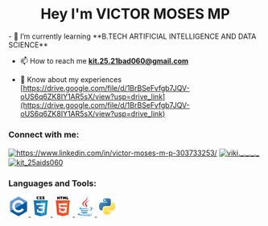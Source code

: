 <h1 align="center">Hey I'm VICTOR MOSES MP</h1>
- 🌱 I’m currently learning **B.TECH ARTIFICIAL INTELLIGENCE AND DATA SCIENCE**

- 📫 How to reach me **kit.25.21bad060@gmail.com**

- 📄 Know about my experiences [https://drive.google.com/file/d/1BrBSeFvfgb7JQV-oUS6q6ZK8IY1AR5sX/view?usp=drive_link](https://drive.google.com/file/d/1BrBSeFvfgb7JQV-oUS6q6ZK8IY1AR5sX/view?usp=drive_link)

<h3 align="left">Connect with me:</h3>
<p align="left">
<a href="https://linkedin.com/in/https://www.linkedin.com/in/victor-moses-m-p-303733253/" target="blank"><img align="center" src="https://raw.githubusercontent.com/rahuldkjain/github-profile-readme-generator/master/src/images/icons/Social/linked-in-alt.svg" alt="https://www.linkedin.com/in/victor-moses-m-p-303733253/" height="30" width="40" /></a>
<a href="https://instagram.com/viki._._._._" target="blank"><img align="center" src="https://raw.githubusercontent.com/rahuldkjain/github-profile-readme-generator/master/src/images/icons/Social/instagram.svg" alt="viki._._._._" height="30" width="40" /></a>
<a href="https://www.codechef.com/users/kit_25aids060" target="blank"><img align="center" src="https://cdn.jsdelivr.net/npm/simple-icons@3.1.0/icons/codechef.svg" alt="kit_25aids060" height="30" width="40" /></a>
</p>

<h3 align="left">Languages and Tools:</h3>
<p align="left"> <a href="https://www.cprogramming.com/" target="_blank" rel="noreferrer"> <img src="https://raw.githubusercontent.com/devicons/devicon/master/icons/c/c-original.svg" alt="c" width="40" height="40"/> </a> <a href="https://www.w3schools.com/css/" target="_blank" rel="noreferrer"> <img src="https://raw.githubusercontent.com/devicons/devicon/master/icons/css3/css3-original-wordmark.svg" alt="css3" width="40" height="40"/> </a> <a href="https://www.w3.org/html/" target="_blank" rel="noreferrer"> <img src="https://raw.githubusercontent.com/devicons/devicon/master/icons/html5/html5-original-wordmark.svg" alt="html5" width="40" height="40"/> </a> <a href="https://www.java.com" target="_blank" rel="noreferrer"> <img src="https://raw.githubusercontent.com/devicons/devicon/master/icons/java/java-original.svg" alt="java" width="40" height="40"/> </a> <a href="https://www.python.org" target="_blank" rel="noreferrer"> <img src="https://raw.githubusercontent.com/devicons/devicon/master/icons/python/python-original.svg" alt="python" width="40" height="40"/> </a> </p>
